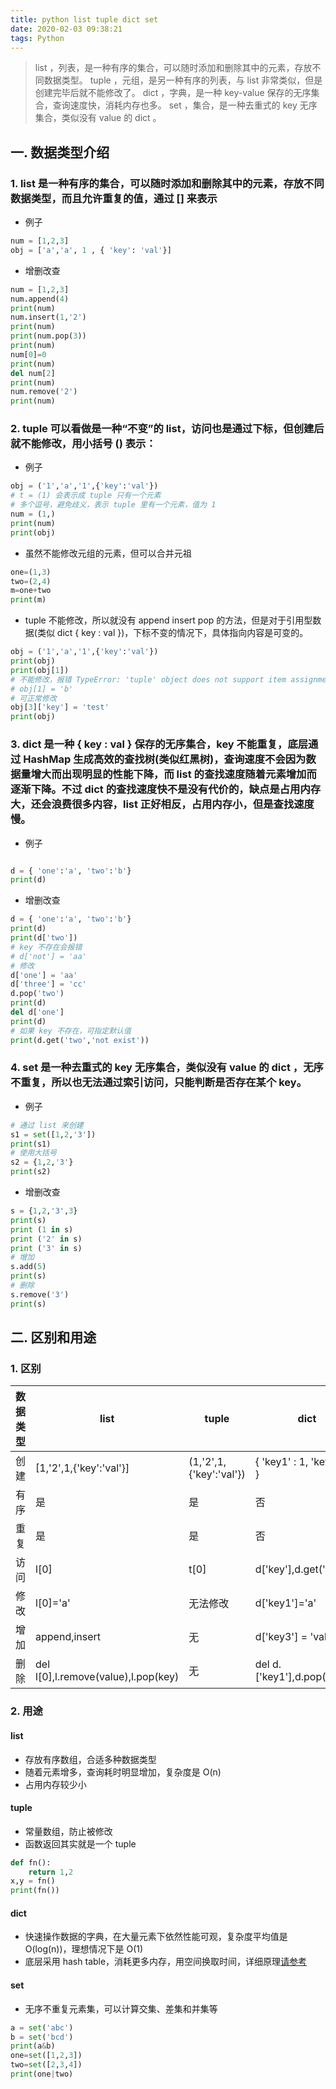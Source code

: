 ```yaml
---
title: python list tuple dict set
date: 2020-02-03 09:38:21
tags: Python
---
```


> list ，列表，是一种有序的集合，可以随时添加和删除其中的元素，存放不同数据类型。
> tuple ，元组，是另一种有序的列表，与 list 非常类似，但是创建完毕后就不能修改了。
> dict ，字典，是一种 key-value 保存的无序集合，查询速度快，消耗内存也多。
> set ，集合，是一种去重式的 key 无序集合，类似没有 value 的 dict 。

<!-- more -->

## 一. 数据类型介绍

### 1. list 是一种有序的集合，可以随时添加和删除其中的元素，存放不同数据类型，而且允许重复的值，通过 [] 来表示

- 例子

```python
num = [1,2,3]
obj = ['a','a', 1 , { 'key': 'val'}]
```

- 增删改查

```python
num = [1,2,3]
num.append(4)
print(num)
num.insert(1,'2')
print(num)
print(num.pop(3))
print(num)
num[0]=0
print(num)
del num[2]
print(num)
num.remove('2')
print(num)

```


### 2. tuple 可以看做是一种“不变”的 list，访问也是通过下标，但创建后就不能修改，用小括号 () 表示： 

- 例子

```python
obj = ('1','a','1',{'key':'val'})
# t = (1) 会表示成 tuple 只有一个元素
# 多个逗号，避免歧义，表示 tuple 里有一个元素，值为 1
num = (1,)
print(num)
print(obj)

```

- 虽然不能修改元组的元素，但可以合并元祖
```python
one=(1,3)
two=(2,4)
m=one+two
print(m)
```

- tuple 不能修改，所以就没有 append insert pop 的方法，但是对于引用型数据(类似 dict { key : val })，下标不变的情况下，具体指向内容是可变的。

```python
obj = ('1','a','1',{'key':'val'})
print(obj)
print(obj[1])
# 不能修改，报错 TypeError: 'tuple' object does not support item assignment
# obj[1] = 'b'
# 可正常修改
obj[3]['key'] = 'test'
print(obj)
```

### 3. dict 是一种 { key : val } 保存的无序集合，key 不能重复，底层通过 HashMap 生成高效的查找树(类似红黑树)，查询速度不会因为数据量增大而出现明显的性能下降，而 list 的查找速度随着元素增加而逐渐下降。不过 dict 的查找速度快不是没有代价的，缺点是占用内存大，还会浪费很多内容，list 正好相反，占用内存小，但是查找速度慢。


- 例子

```python

d = { 'one':'a', 'two':'b'}
print(d)

```

- 增删改查

```python
d = { 'one':'a', 'two':'b'}
print(d)
print(d['two'])
# key 不存在会报错
# d['not'] = 'aa'
# 修改
d['one'] = 'aa'
d['three'] = 'cc'
d.pop('two')
print(d)
del d['one']
print(d)
# 如果 key 不存在，可指定默认值
print(d.get('two','not exist'))
```

### 4. set 是一种去重式的 key 无序集合，类似没有 value 的 dict ，无序不重复，所以也无法通过索引访问，只能判断是否存在某个 key。

- 例子

```python
# 通过 list 来创建
s1 = set([1,2,'3'])
print(s1)
# 使用大括号
s2 = {1,2,'3'}
print(s2)

```

- 增删改查

```python
s = {1,2,'3',3}
print(s)
print (1 in s)
print ('2' in s)
print ('3' in s)
# 增加
s.add(5)
print(s)
# 删除
s.remove('3')
print(s)

```


## 二. 区别和用途

### 1. 区别

数据类型|list|tuple|dict|set 
-|-|-|-|-
创建|[1,'2',1,{'key':'val'}]|(1,'2',1,{'key':'val'})|{ 'key1' : 1, 'key2' : 2 }|set([1,2])
有序|是|是|否|否
重复|是|是|否|否
访问|l[0]|t[0]|d['key'],d.get('key')|只能判断存在 print 1 in s
修改|l[0]='a'|无法修改| d['key1']='a'|无法修改
增加|append,insert|无|d['key3'] = 'val'|s.add(3)
删除|del l[0],l.remove(value),l.pop(key)|无|del d.['key1'],d.pop('key3')|s.remove(value)


### 2. 用途
#### list
- 存放有序数组，合适多种数据类型
- 随着元素增多，查询耗时明显增加，复杂度是 O(n)
- 占用内存较少小

#### tuple
- 常量数组，防止被修改
- 函数返回其实就是一个 tuple

```python
def fn():
	return 1,2
x,y = fn()
print(fn())
```

#### dict
- 快速操作数据的字典，在大量元素下依然性能可观，复杂度平均值是 O(log(n))，理想情况下是 O(1)
- 底层采用 hash table，消耗更多内存，用空间换取时间，详细原理[请参考](https://www.zhihu.com/question/62050494/answer/194190154)

#### set
- 无序不重复元素集，可以计算交集、差集和并集等

```python
a = set('abc')
b = set('bcd')
print(a&b)
one=set([1,2,3])
two=set([2,3,4])
print(one|two)

```
